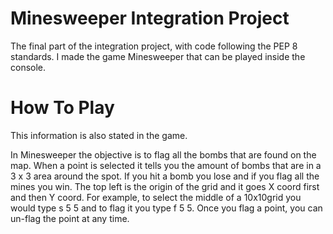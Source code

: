 # Minesweeper Integration Project
The final part of the integration project, with code following the PEP 8 standards.
I made the game Minesweeper that can be played inside the console.
# How To Play
This information is also stated in the game.

In Minesweeper the objective is to flag all the bombs that are found on the map. When a point is selected it tells you the amount of bombs that are in a 3 x 3 area around the spot. If you hit a bomb you lose and if you flag all the mines you win. The top left is the origin of the grid and it goes X coord first and then Y coord. For example, to select the middle of a 10x10grid you would type s 5 5 and to flag it you type f 5 5. Once you flag a point, you can un-flag the point at any time.

